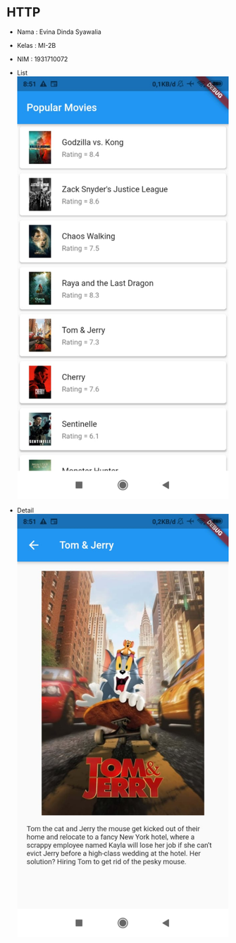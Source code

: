 # HTTP


- Nama : Evina Dinda Syawalia
- Kelas : MI-2B
- NIM : 1931710072

- List
  ![gambar 1](image/1.jpeg)
- Detail
  ![gambar 2](image/2.jpeg)
